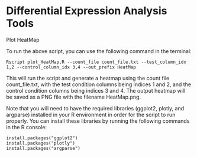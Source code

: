 # Differential Expression Analysis Tools

Plot HeatMap

To run the above script, you can use the following command in the terminal:
``` 
Rscript plot_HeatMap.R --count_file count_file.txt --test_column_idx 1,2 --control_column_idx 3,4 --out_prefix HeatMap
```

This will run the script and generate a heatmap using the count file count_file.txt, with the test condition columns being indices 1 and 2, and the control condition columns being indices 3 and 4. The output heatmap will be saved as a PNG file with the filename HeatMap.png.

Note that you will need to have the required libraries (ggplot2, plotly, and argparse) installed in your R environment in order for the script to run properly. You can install these libraries by running the following commands in the R console:
```
install.packages("ggplot2")
install.packages("plotly")
install.packages("argparse")
```
